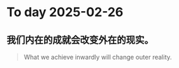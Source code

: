 
# To day 2025-02-26


## 我们内在的成就会改变外在的现实。
> What we achieve inwardly will change outer reality.

    